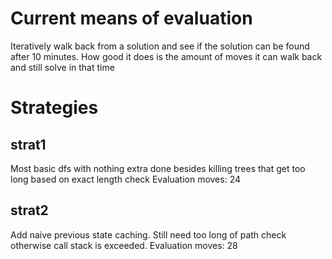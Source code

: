 # Current means of evaluation
Iteratively walk back from a solution and see if the solution can be found after 10 minutes.
How good it does is the amount of moves it can walk back and still solve in that time

# Strategies

## strat1
Most basic dfs with nothing extra done besides killing trees that get too long based on exact length check
Evaluation moves: 24

## strat2
Add naive previous state caching. Still need too long of path check otherwise call stack is exceeded.
Evaluation moves: 28
